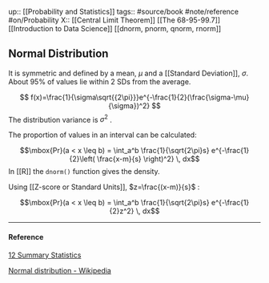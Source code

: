 up::  [[Probability and Statistics]]
tags:: #source/book #note/reference #on/Probability 
X:: [[Central Limit Theorem]] [[The 68-95-99.7]] [[Introduction to Data Science]] [[dnorm, pnorm, qnorm, rnorm]]

## Normal Distribution

It is symmetric and defined by a mean, $\mu$ and a [[Standard Deviation]], $\sigma$. About 95% of values lie within 2 SDs from the average.

$$
f(x)=\frac{1}{\sigma\sqrt{{2\pi}}}e^{-\frac{1}{2}(\frac{\sigma-\mu}{\sigma})^2}
$$
The distribution variance is $\sigma^2$ .

The proportion of values in an interval can be calculated:

$$\mbox{Pr}(a < x \leq b) = \int_a^b \frac{1}{\sqrt{2\pi}s} e^{-\frac{1}{2}\left( \frac{x-m}{s} \right)^2} \, dx$$
In [[R]] the `dnorm()` function gives the density.

Using [[Z-score or Standard Units]], $z=\frac{(x-m)}{s}$ :

$$\mbox{Pr}(a < x \leq b) = \int_a^b \frac{1}{\sqrt{2\pi}s} e^{-\frac{1}{2}z^2} \, dx$$

---
#### Reference

[12 Summary Statistics](https://biscotty666.github.io/Data-Science-R-PH125x/docs/Pt12.html#the-normal-distribution)

[Normal distribution - Wikipedia](https://en.wikipedia.org/wiki/Normal_distribution)